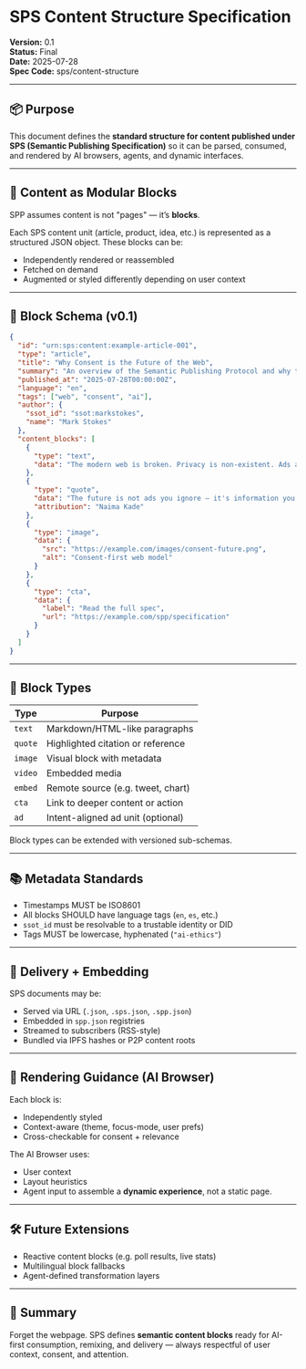 # SPS Content Structure Specification
**Version:** 0.1  
**Status:** Final  
**Date:** 2025-07-28  
**Spec Code:** sps/content-structure

---

## 📦 Purpose

This document defines the **standard structure for content published under SPS (Semantic Publishing Specification)** so it can be parsed, consumed, and rendered by AI browsers, agents, and dynamic interfaces.

---

## 🔖 Content as Modular Blocks

SPP assumes content is not "pages" — it’s **blocks**.

Each SPS content unit (article, product, idea, etc.) is represented as a structured JSON object. These blocks can be:

- Independently rendered or reassembled
- Fetched on demand
- Augmented or styled differently depending on user context

---

## 🧱 Block Schema (v0.1)

```json
{
  "id": "urn:sps:content:example-article-001",
  "type": "article",
  "title": "Why Consent is the Future of the Web",
  "summary": "An overview of the Semantic Publishing Protocol and why the web needs it now.",
  "published_at": "2025-07-28T00:00:00Z",
  "language": "en",
  "tags": ["web", "consent", "ai"],
  "author": {
    "ssot_id": "ssot:markstokes",
    "name": "Mark Stokes"
  },
  "content_blocks": [
    {
      "type": "text",
      "data": "The modern web is broken. Privacy is non-existent. Ads are misaligned. But there's another way..."
    },
    {
      "type": "quote",
      "data": "The future is not ads you ignore — it's information you choose.",
      "attribution": "Naima Kade"
    },
    {
      "type": "image",
      "data": {
        "src": "https://example.com/images/consent-future.png",
        "alt": "Consent-first web model"
      }
    },
    {
      "type": "cta",
      "data": {
        "label": "Read the full spec",
        "url": "https://example.com/spp/specification"
      }
    }
  ]
}
```

---

## 🎨 Block Types

| Type     | Purpose                            |
|----------|------------------------------------|
| `text`   | Markdown/HTML-like paragraphs      |
| `quote`  | Highlighted citation or reference  |
| `image`  | Visual block with metadata         |
| `video`  | Embedded media                     |
| `embed`  | Remote source (e.g. tweet, chart)  |
| `cta`    | Link to deeper content or action   |
| `ad`     | Intent-aligned ad unit (optional)  |

Block types can be extended with versioned sub-schemas.

---

## 📚 Metadata Standards

- Timestamps MUST be ISO8601
- All blocks SHOULD have language tags (`en`, `es`, etc.)
- `ssot_id` must be resolvable to a trustable identity or DID
- Tags MUST be lowercase, hyphenated (`"ai-ethics"`)

---

## 📡 Delivery + Embedding

SPS documents may be:
- Served via URL (`.json`, `.sps.json`, `.spp.json`)
- Embedded in `spp.json` registries
- Streamed to subscribers (RSS-style)
- Bundled via IPFS hashes or P2P content roots

---

## 🧩 Rendering Guidance (AI Browser)

Each block is:
- Independently styled
- Context-aware (theme, focus-mode, user prefs)
- Cross-checkable for consent + relevance

The AI Browser uses:
- User context
- Layout heuristics
- Agent input
to assemble a **dynamic experience**, not a static page.

---

## 🛠 Future Extensions

- Reactive content blocks (e.g. poll results, live stats)
- Multilingual block fallbacks
- Agent-defined transformation layers

---

## 🤝 Summary

Forget the webpage. SPS defines **semantic content blocks** ready for AI-first consumption, remixing, and delivery — always respectful of user context, consent, and attention.

